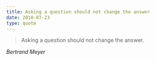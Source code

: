 ```yaml
---
title: Asking a question should not change the answer
date: 2018-07-23
type: quote
---
```


> Asking a question should not change the answer.

<cite>Bertrand Meyer</cite>
